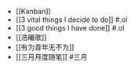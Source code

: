 - [[Kanban]]
- [[3 vital things I decide to do]] #.ol
- [[3 good things I have done]] #.ol
- [[浩曦歌]]
- [[有为青年无不为]]
- [[三月月度随笔]] #三月